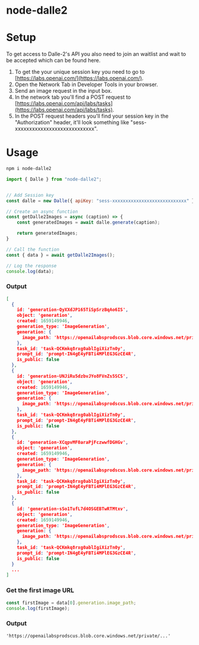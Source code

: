 # node-dalle2

# Setup
To get access to Dalle-2's API you also need to join an waitlist and wait to be accepted which can be found here.

1. To get the your unique session key you need to go to [https://labs.openai.com/](https://labs.openai.com/).
2. Open the Network Tab in Developer Tools in your browser.
3. Send an image request in the input box.
4. In the network tab you'll find a POST request to [https://labs.openai.com/api/labs/tasks](https://labs.openai.com/api/labs/tasks).
5. In the POST request headers you'll find your session key in the "Authorization" header, it'll look something like "sess-xxxxxxxxxxxxxxxxxxxxxxxxxxxx".

# Usage

```sh
npm i node-dalle2
```

```js
import { Dalle } from "node-dalle2";


// Add Session key
const dalle = new Dalle({ apiKey: "sess-xxxxxxxxxxxxxxxxxxxxxxxxxxxx" });

// Create an async function 
const getDalle2Images = async (caption) => {
    const generatedImages = await dalle.generate(caption);

    return generatedImages;
}

// Call the function
const { data } = await getDalle2Images();

// Log the response
console.log(data);
```
### Output
```json
[
  {
    id: 'generation-QyXXdJP165TiSpSrzBqAo6IS',
    object: 'generation',
    created: 1659149946,
    generation_type: 'ImageGeneration',
    generation: {
      image_path: 'https://openailabsprodscus.blob.core.windows.net/private/...'
    },
    task_id: 'task-QCKmkq8rxg0ablIgiXizTn0y',
    prompt_id: 'prompt-IN4gE4yFBTi4MPlEG3GzCE4R',
    is_public: false
  },
  {
    id: 'generation-UNJiRu5dzbvJYo8FVnZs5SCS',
    object: 'generation',
    created: 1659149946,
    generation_type: 'ImageGeneration',
    generation: {
      image_path: 'https://openailabsprodscus.blob.core.windows.net/private/...'
    },
    task_id: 'task-QCKmkq8rxg0ablIgiXizTn0y',
    prompt_id: 'prompt-IN4gE4yFBTi4MPlEG3GzCE4R',
    is_public: false
  },
  {
    id: 'generation-XCqpvMF0araPjFczwwfDGHGv',
    object: 'generation',
    created: 1659149946,
    generation_type: 'ImageGeneration',
    generation: {
      image_path: 'https://openailabsprodscus.blob.core.windows.net/private/...'
    },
    task_id: 'task-QCKmkq8rxg0ablIgiXizTn0y',
    prompt_id: 'prompt-IN4gE4yFBTi4MPlEG3GzCE4R',
    is_public: false
  },
  {
    id: 'generation-sSo1TufL7d4OSGEBTwRTMtxv',
    object: 'generation',
    created: 1659149946,
    generation_type: 'ImageGeneration',
    generation: {
      image_path: 'https://openailabsprodscus.blob.core.windows.net/private/...'
    },
    task_id: 'task-QCKmkq8rxg0ablIgiXizTn0y',
    prompt_id: 'prompt-IN4gE4yFBTi4MPlEG3GzCE4R',
    is_public: false
  }
  ...
]
```

### Get the first image URL
```js
const firstImage = data[0].generation.image_path; 
console.log(firstImage);
```
### Output
``` 
'https://openailabsprodscus.blob.core.windows.net/private/...'
```